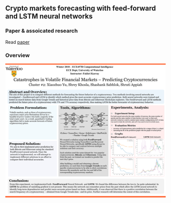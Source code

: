 ## Crypto markets forecasting with feed-forward and LSTM neural networks

### Paper & assoicated research
Read <a href="https://github.com/ShrutiAppiah/crypto-forecasting-with-neuralnetworks/blob/master/Catastrophes%20in%20volatile%20financial%20markets.pdf"> paper </a>

### Overview
<div align="center">
		<img src="Poster.jpg" alt="poster">
		<br>
		<br>
</div>

